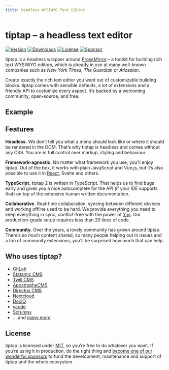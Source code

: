 ```yaml
---
title: Headless WYSIWYG Text Editor
---
```


# tiptap – a headless text editor
[![Version](https://img.shields.io/npm/v/@tiptap/core.svg?label=version)](https://www.npmjs.com/package/@tiptap/core)
[![Downloads](https://img.shields.io/npm/dm/@tiptap/core.svg)](https://npmcharts.com/compare/@tiptap/core?minimal=true)
[![License](https://img.shields.io/npm/l/@tiptap/core.svg)](https://www.npmjs.com/package/@tiptap/core)
[![Sponsor](https://img.shields.io/static/v1?label=Sponsor&message=%E2%9D%A4&logo=GitHub)](https://github.com/sponsors/ueberdosis)

tiptap is a headless wrapper around [ProseMirror](https://ProseMirror.net) – a toolkit for building rich text WYSIWYG editors, which is already in use at many well-known companies such as *New York Times*, *The Guardian* or *Atlassian*.

Create exactly the rich text editor you want out of customizable building blocks. tiptap comes with sensible defaults, a lot of extensions and a friendly API to customize every aspect. It’s backed by a welcoming community, open-source, and free.

## Example
<demo name="Examples/CollaborativeEditing" :show-source="false" inline />

## Features
**Headless.** We don’t tell you what a menu should look like or where it should be rendered in the DOM. That’s why tiptap is headless and comes without any CSS. You are in full control over markup, styling and behaviour.

**Framework-agnostic.** No matter what framework you use, you’ll enjoy tiptap. Out of the box, it works with plain JavaScript and Vue.js, but it’s also possible to use it in [React](/installation/react), Svelte and others.

**TypeScript.** tiptap 2 is written in TypeScript. That helps us to find bugs early and gives you a nice autocomplete for the API (if your IDE supports that) on top of the extensive human written documentation.

**Collaborative.** Real-time collaboration, syncing between different devices and working offline used to be hard. We provide everything you need to keep everything in sync, conflict-free with the power of [Y.js](https://github.com/yjs/yjs). Our production-grade setup requires less than 20 lines of code.

**Community.** Over the years, a lovely community has grown around tiptap. There’s so much content shared, so many people helping out in issues and a ton of community extensions, you’ll be surprised how much that can help.

## Who uses tiptap?
- [GitLab](https://gitlab.com)
- [Statamic CMS](https://statamic.com)
- [Twill CMS](https://twill.io)
- [ApostropheCMS](https://apostrophecms.com)
- [Directus CMS](https://directus.io)
- [Nextcloud](https://apps.nextcloud.com/apps/text)
- [DocIQ](https://www.dociq.io)
- [ycode](https://www.ycode.com/)
- [Scrumpy](https://www.scrumpy.io)
- … and [many more](https://github.com/ueberdosis/tiptap/network/dependents?package_id=UGFja2FnZS0xMzE5OTg0ODc%3D)

## License
tiptap is licensed under [MIT](https://github.com/ueberdosis/tiptap-next/blob/main/LICENSE.md), so you’re free to do whatever you want. If you’re using it in production, do the right thing and [become one of our wonderful sponsors](/sponsor) to fund the development, maintenance and support of tiptap and the whole ecosystem.
